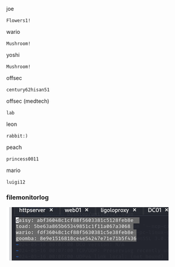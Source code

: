 
joe
```
Flowers1!
```

wario
```
Mushroom!
```

yoshi
```
Mushroom!
```

offsec
```
century62hisan51
```

offsec (medtech)
```
lab
```

leon
```
rabbit:)
```

peach
```
princess0011
```

mario
```
luigi12
```

### filemonitorlog
![](../Relia/192.168.xxx.245(WEB01)/images/Pasted%20image%2020240516002928.png)


